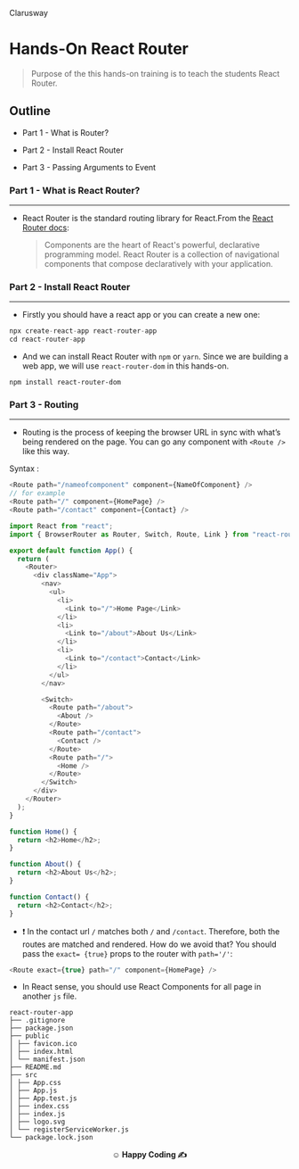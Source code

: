 <p >Clarusway<img align="right"
  src="https://secure.meetupstatic.com/photos/event/3/1/b/9/600_488352729.jpeg"  width="15px"></p>

# Hands-On React Router

> Purpose of the this hands-on training is to teach the students React Router.

## Outline

- Part 1 - What is Router?

- Part 2 - Install React Router

- Part 3 - Passing Arguments to Event

### Part 1 - What is React Router?

---

- React Router is the standard routing library for React.From the <a href="https://reactrouter.com/">React Router docs</a>:
  > Components are the heart of React's powerful, declarative programming model. React Router is a collection of navigational components that compose declaratively with your application.

### Part 2 - Install React Router

---

- Firstly you should have a react app or you can create a new one:

```js
npx create-react-app react-router-app
cd react-router-app
```

- And we can install React Router with `npm` or `yarn`. Since we are building a web app, we will use `react-router-dom` in this hands-on.

```
npm install react-router-dom
```

### Part 3 - Routing

---

- Routing is the process of keeping the browser URL in sync with what’s being rendered on the page. You can go any component with `<Route />` like this way.

Syntax :

```js
<Route path="/nameofcomponent" component={NameOfComponent} />
// for example
<Route path="/" component={HomePage} />
<Route path="/contact" component={Contact} />
```

```js
import React from "react";
import { BrowserRouter as Router, Switch, Route, Link } from "react-router-dom";

export default function App() {
  return (
    <Router>
      <div className="App">
        <nav>
          <ul>
            <li>
              <Link to="/">Home Page</Link>
            </li>
            <li>
              <Link to="/about">About Us</Link>
            </li>
            <li>
              <Link to="/contact">Contact</Link>
            </li>
          </ul>
        </nav>

        <Switch>
          <Route path="/about">
            <About />
          </Route>
          <Route path="/contact">
            <Contact />
          </Route>
          <Route path="/">
            <Home />
          </Route>
        </Switch>
      </div>
    </Router>
  );
}

function Home() {
  return <h2>Home</h2>;
}

function About() {
  return <h2>About Us</h2>;
}

function Contact() {
  return <h2>Contact</h2>;
}
```

- &#10071; In the contact url `/` matches both `/` and `/contact`. Therefore, both the routes are matched and rendered. How do we avoid that? You should pass the `exact= {true}` props to the router with `path='/'`:

```js
<Route exact={true} path="/" component={HomePage} />
```

- In React sense, you should use React Components for all page in another `js` file.

```
react-router-app
├── .gitignore
├── package.json
├── public
│ ├── favicon.ico
│ ├── index.html
│ └── manifest.json
├── README.md
├── src
│ ├── App.css
│ ├── App.js
│ ├── App.test.js
│ ├── index.css
│ ├── index.js
│ ├── logo.svg
│ └── registerServiceWorker.js
└── package.lock.json
```

**<p align="center">&#9786; Happy Coding &#9997;</p>**
